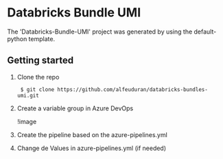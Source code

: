 # Databricks Bundle UMI

The 'Databricks-Bundle-UMI' project was generated by using the default-python template.

## Getting started

1. Clone the repo
   ```
    $ git clone https://github.com/alfeuduran/databricks-bundles-umi.git
   ```

2. Create a variable group in Azure DevOps
   
   !image 

3. Create the pipeline based on the azure-pipelines.yml

4. Change de Values in azure-pipelines.yml (if needed)



